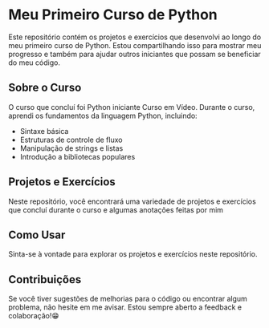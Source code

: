 # Meu Primeiro Curso de Python

Este repositório contém os projetos e exercícios que desenvolvi ao longo do meu primeiro curso de Python. Estou compartilhando isso para mostrar meu progresso e também para ajudar outros iniciantes que possam se beneficiar do meu código.

## Sobre o Curso

O curso que concluí foi Python iniciante Curso em Vídeo. Durante o curso, aprendi os fundamentos da linguagem Python, incluindo:

- Sintaxe básica
- Estruturas de controle de fluxo
- Manipulação de strings e listas
- Introdução a bibliotecas populares

## Projetos e Exercícios

Neste repositório, você encontrará uma variedade de projetos e exercícios que concluí durante o curso e algumas anotações feitas por mim

## Como Usar

Sinta-se à vontade para explorar os projetos e exercícios neste repositório.

## Contribuições

Se você tiver sugestões de melhorias para o código ou encontrar algum problema, não hesite em me avisar. Estou sempre aberto a feedback e colaboração!😁


